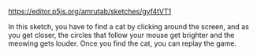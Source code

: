 https://editor.p5js.org/amrutab/sketches/gyf4tVT1

In this sketch, you have to find a cat by clicking around the screen, and as you get closer, the circles that follow your mouse get brighter and the meowing gets louder. Once you find the cat, you can replay the game.
